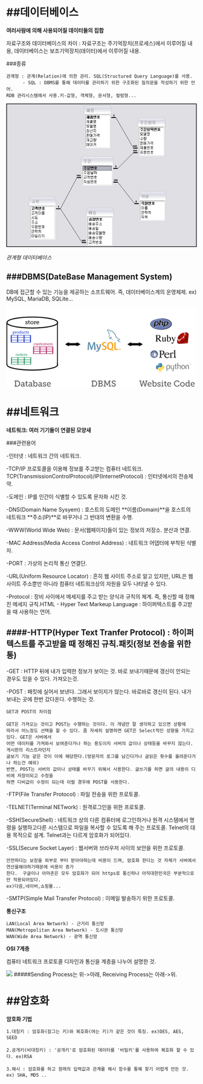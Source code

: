 ##데이터베이스
====================================
**여러사람에 의해 사용되어질 데이터들의 집합**

자료구조와 데이터베이스의 차이 : 자료구조는 주기억장치(프로세스)에서 이루어질 내용, 데이터베이스는 보조기억장치(데이터)에서 이루어질 내용.

###종류
```
관계형 : 관계(Relation)에 의한 관리. SQL(Structured Query Language)를 사용.         
      - SQL : DBMS를 통해 데이터를 관리하기 위한 구조화된 질의문을 작성하기 위한 언어. 
RDB 관리시스템에서 사용.키-값형, 객체형, 문서형, 컬럼형...
```

![](https://github.com/ssongmo/Study/blob/master/0112/img/relation%20img.jpg?raw=true)

*관계형 데이터베이스*

###DBMS(DateBase Management System)
------------------------------------
DB에 접근할 수 있는 기능을 제공하는 소프트웨어. 즉, 데이터베이스계의 운영체제.    ex) MySQL, MariaDB, SQLite...

![](https://github.com/ssongmo/Study/blob/master/0112/img/DBMS.png?raw=true)

##네트워크
====================================
**네트워크: 여러 기기들이 연결된 모양새**

###관련용어

-인터넷 : 네트워크 간의 네트워크. 

-TCP/IP 프로토콜을 이용해 정보를 주고받는 컴퓨터 네트워크.
    TCP(TransmissionControlProtocol)/IP(InternetProtocol) : 인터넷에서의 전송제약.

-도메인 : IP를 인간이 식별할 수 있도록 문자화 시킨 것.

-DNS(Domain Name Sysyem) : 호스트의 도메인 **이름(Domain)**을 호스트의 네트워크 **주소(IP)**로 바꾸거나 그 반대의 변환을 수행.

-WWW(World Wide Web) : 문서(웹페이지)들이 있는 정보의 저장소. 분산과 연결.

-MAC Address(Media Access Control Address) : 네트워크 어댑터에 부착된 식별자.

-PORT : 가상의 논리적 통신 연결단. 

-URL(Uniform Resource Locator) : 흔히 웹 사이트 주소로 알고 있지만, URL은 웹 사이트 주소뿐만 아니라 컴퓨터 네트워크상의 자원을 모두 나타낼 수 있다. 

-Protocol : 장비 사이에서 메세지를 주고 받는 양식과 규칙의 체계. 즉, 통신할 때 정해진 메세지 규칙.HTML - Hyper Text Markeup Language : 하이퍼텍스트를 주고받을 때 사용하는 언어.

####-HTTP(Hyper Text Tranfer Protocol) : 하이퍼텍스트를 주고받을 때 정해진 규칙.패킷(정보 전송을 위한 통)
------------------------------------------------------------------
-GET : HTTP 뒤에 내가 입력한 정보가 보이는 것. 바로 보내기때문에 갱신이 안되는 경우도 있을 수 있다. 가져오는것.

-POST : 패킷에 실어서 보낸다. 그래서 보이지가 않는다. 바로바로 갱신이 된다. 내가 보내는 곳에 한번 갔다온다. 수행하는 것.
```
GET과 POST의 차이점

GET은 가져오는 것이고 POST는 수행하는 것이다. 이 개념만 잘 생각하고 있으면 상황에 
따라서 어느정도 선택을 할 수 있다. 좀 자세히 설명하면 GET은 Select적인 성향을 가지고 있다. GET은 서버에서
어떤 데이터를 가져와서 보여준다거나 하는 용도이지 서버의 값이나 상태등을 바꾸지 않는다. 게시판의 리스트라던지
글보기 기능 같은 것이 이에 해당한다.(방문자의 로그를 남긴다거나 글읽은 횟수를 올려준다거나 하는건 예외) 
반면, POST는 서버의 값이나 상태를 바꾸기 위해서 사용한다. 글쓰기를 하면 글의 내용이 디비에 저장이되고 수정을 
하면 디비값이 수정이 되는데 이럴 경우에 POST를 사용한다.
```
-FTP(File Transfer Protocol) : 파일 전송을 위한 프로토콜.

-TELNET(Terminal NETwork) : 원격로그인을 위한 프로토콜.

-SSH(SecureShell) : 네트워크 상의 다른 컴퓨터에 로그인하거나 원격 시스템에서 명령을 실행하고다른 시스템으로 파일을 복사할 수 있도록 해 주는 프로토콜. Telnet의 대용 목적으로 설계. Telnet과는 다르게 암호화가 되어있다.

-SSL(Secure Socket Layer) : 웹서버와 브라우저 사이의 보안을 위한 프로토콜. 
```
안전하다는 보장을 외부로 부터 받아야하는데 비용이 드며, 암호화 한다는 것 자체가 서버에서 연산을해야하기때문에 비용이 증가
한다.  구글이나 아마존은 모두 암호화가 되어 https로 통신하나 아직대한민국은 부분적으로만 적용되어있다. 
ex)다음,네이버,쇼핑몰...
```

-SMTP(Simple Mail Transfer Protocol) : 이메일 발송하기 위한 프로토콜.


**통신구조**
```
LAN(Local Area Network) - 근거리 통신망
MAN(Metropolitan Area Network) - 도시권 통신망
WAN(Wide Area Network) - 광역 통신망
```


**OSI 7계층**

컴퓨터 네트워크 프로토콜 디자인과 통신을 계층을 나누어 설명한 것.

![](http://cfile7.uf.tistory.com/image/2752F645565D107C24F8D2)
#####Sending Process는 위->아래, Receiving Process는 아래->위.


##암호화
===========================================
**암호화 기법**
```
1.대칭키 : 암호화(잠그는 키)와 복호화(여는 키)가 같은 것이 특징. ex)DES, AES, SEED

2.공개키(비대칭키) : '공개키'로 암호화된 데이터를 '비밀키'를 사용하여 복호화 할 수 있다. ex)RSA

3.해시 : 암호화를 하고 원래의 입력값과 관계를 해시 함수를 통해 찾기 어렵게 만든 것. ex) SHA, MD5 ..
```
